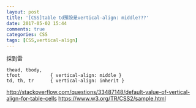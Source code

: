 ```yaml
---
layout: post
title: '[CSS]table td預設是vertical-align: middle???'
date: 2017-05-02 15:44
comments: true
categories: CSS
tags: [CSS,vertical-align]
---
```

採到雷


```
thead, tbody,
tfoot           { vertical-align: middle }
td, th, tr      { vertical-align: inherit }
```

http://stackoverflow.com/questions/33487148/default-value-of-vertical-align-for-table-cells
https://www.w3.org/TR/CSS2/sample.html